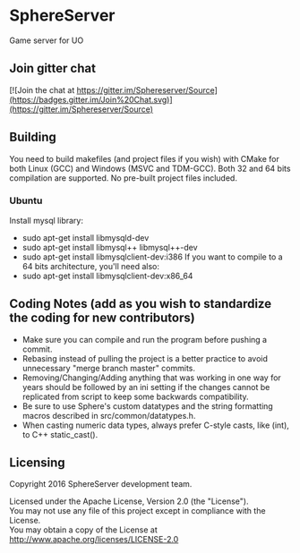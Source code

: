 # SphereServer
Game server for UO

## Join gitter chat
[![Join the chat at https://gitter.im/Sphereserver/Source](https://badges.gitter.im/Join%20Chat.svg)](https://gitter.im/Sphereserver/Source)

## Building
You need to build makefiles (and project files if you wish) with CMake for both Linux (GCC) and Windows (MSVC and TDM-GCC).
Both 32 and 64 bits compilation are supported.
No pre-built project files included.

### Ubuntu

Install mysql library:
* sudo apt-get install libmysqld-dev
* sudo apt-get install libmysql++ libmysql++-dev
* sudo apt-get install libmysqlclient-dev:i386
If you want to compile to a 64 bits architecture, you'll need also:
* sudo apt-get install libmysqlclient-dev:x86_64

## Coding Notes (add as you wish to standardize the coding for new contributors)

* Make sure you can compile and run the program before pushing a commit.
* Rebasing instead of pulling the project is a better practice to avoid unnecessary "merge branch master" commits.
* Removing/Changing/Adding anything that was working in one way for years should be followed by an ini setting if the changes cannot be replicated from script to keep some backwards compatibility.
* Be sure to use Sphere's custom datatypes and the string formatting macros described in src/common/datatypes.h.
* When casting numeric data types, always prefer C-style casts, like (int), to C++ static_cast<int>().

## Licensing
Copyright 2016 SphereServer development team.

Licensed under the Apache License, Version 2.0 (the "License").<br>
You may not use any file of this project except in compliance with the License.<br>
You may obtain a copy of the License at http://www.apache.org/licenses/LICENSE-2.0